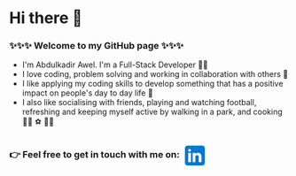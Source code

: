 # Hi there :wave:

### ✨✨✨ Welcome to my GitHub page ✨✨✨
- I'm Abdulkadir Awel. I'm a Full-Stack Developer :technologist:
- I love coding, problem solving and working in collaboration with others :purple_heart:
- I like applying my coding skills to develop something that has a positive impact on people's day to day life :thinking:
- I also like socialising with friends, playing and watching football,  
refreshing and keeping myself active by walking in a park, and cooking :walking_man: :soccer: :man_cook:
### :point_right: Feel free to get in touch with me on: [<img valign="middle" src="https://github.com/abdulkadiret/abdulkadiret/blob/main/linkedin-icon.png" alt="linkedin icon"/>](https://www.linkedin.com/in/abdulkadir-awel-23781a1a4/)


